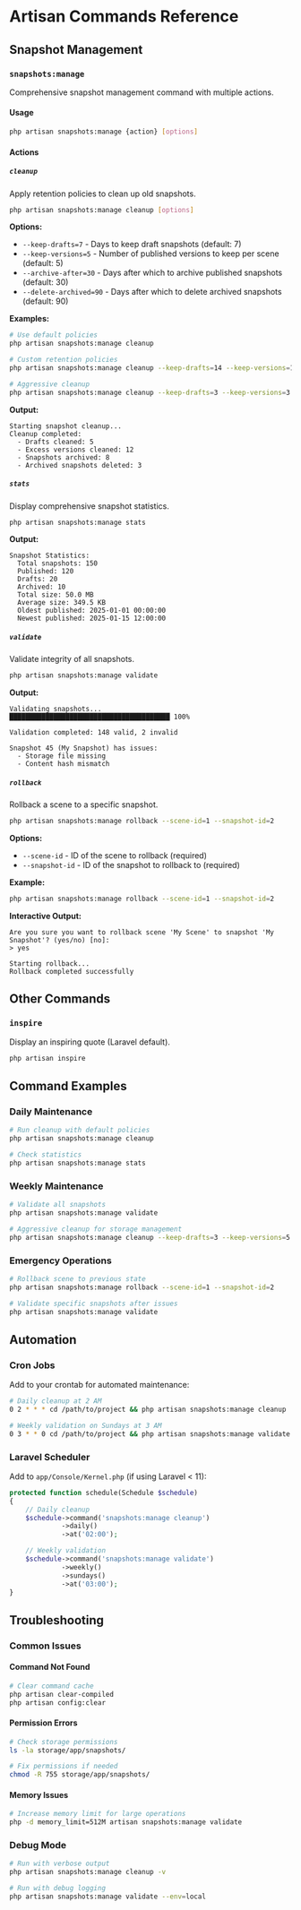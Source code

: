 # Artisan Commands Reference

## Snapshot Management

### `snapshots:manage`

Comprehensive snapshot management command with multiple actions.

#### Usage
```bash
php artisan snapshots:manage {action} [options]
```

#### Actions

##### `cleanup`
Apply retention policies to clean up old snapshots.

```bash
php artisan snapshots:manage cleanup [options]
```

**Options:**
- `--keep-drafts=7` - Days to keep draft snapshots (default: 7)
- `--keep-versions=5` - Number of published versions to keep per scene (default: 5)
- `--archive-after=30` - Days after which to archive published snapshots (default: 30)
- `--delete-archived=90` - Days after which to delete archived snapshots (default: 90)

**Examples:**
```bash
# Use default policies
php artisan snapshots:manage cleanup

# Custom retention policies
php artisan snapshots:manage cleanup --keep-drafts=14 --keep-versions=10

# Aggressive cleanup
php artisan snapshots:manage cleanup --keep-drafts=3 --keep-versions=3 --archive-after=14
```

**Output:**
```
Starting snapshot cleanup...
Cleanup completed:
  - Drafts cleaned: 5
  - Excess versions cleaned: 12
  - Snapshots archived: 8
  - Archived snapshots deleted: 3
```

##### `stats`
Display comprehensive snapshot statistics.

```bash
php artisan snapshots:manage stats
```

**Output:**
```
Snapshot Statistics:
  Total snapshots: 150
  Published: 120
  Drafts: 20
  Archived: 10
  Total size: 50.0 MB
  Average size: 349.5 KB
  Oldest published: 2025-01-01 00:00:00
  Newest published: 2025-01-15 12:00:00
```

##### `validate`
Validate integrity of all snapshots.

```bash
php artisan snapshots:manage validate
```

**Output:**
```
Validating snapshots...
████████████████████████████████████████ 100%

Validation completed: 148 valid, 2 invalid

Snapshot 45 (My Snapshot) has issues:
  - Storage file missing
  - Content hash mismatch
```

##### `rollback`
Rollback a scene to a specific snapshot.

```bash
php artisan snapshots:manage rollback --scene-id=1 --snapshot-id=2
```

**Options:**
- `--scene-id` - ID of the scene to rollback (required)
- `--snapshot-id` - ID of the snapshot to rollback to (required)

**Example:**
```bash
php artisan snapshots:manage rollback --scene-id=1 --snapshot-id=2
```

**Interactive Output:**
```
Are you sure you want to rollback scene 'My Scene' to snapshot 'My Snapshot'? (yes/no) [no]:
> yes

Starting rollback...
Rollback completed successfully
```

## Other Commands

### `inspire`
Display an inspiring quote (Laravel default).

```bash
php artisan inspire
```

## Command Examples

### Daily Maintenance
```bash
# Run cleanup with default policies
php artisan snapshots:manage cleanup

# Check statistics
php artisan snapshots:manage stats
```

### Weekly Maintenance
```bash
# Validate all snapshots
php artisan snapshots:manage validate

# Aggressive cleanup for storage management
php artisan snapshots:manage cleanup --keep-drafts=3 --keep-versions=5
```

### Emergency Operations
```bash
# Rollback scene to previous state
php artisan snapshots:manage rollback --scene-id=1 --snapshot-id=2

# Validate specific snapshots after issues
php artisan snapshots:manage validate
```

## Automation

### Cron Jobs
Add to your crontab for automated maintenance:

```bash
# Daily cleanup at 2 AM
0 2 * * * cd /path/to/project && php artisan snapshots:manage cleanup

# Weekly validation on Sundays at 3 AM
0 3 * * 0 cd /path/to/project && php artisan snapshots:manage validate
```

### Laravel Scheduler
Add to `app/Console/Kernel.php` (if using Laravel < 11):

```php
protected function schedule(Schedule $schedule)
{
    // Daily cleanup
    $schedule->command('snapshots:manage cleanup')
             ->daily()
             ->at('02:00');

    // Weekly validation
    $schedule->command('snapshots:manage validate')
             ->weekly()
             ->sundays()
             ->at('03:00');
}
```

## Troubleshooting

### Common Issues

#### Command Not Found
```bash
# Clear command cache
php artisan clear-compiled
php artisan config:clear
```

#### Permission Errors
```bash
# Check storage permissions
ls -la storage/app/snapshots/

# Fix permissions if needed
chmod -R 755 storage/app/snapshots/
```

#### Memory Issues
```bash
# Increase memory limit for large operations
php -d memory_limit=512M artisan snapshots:manage validate
```

### Debug Mode
```bash
# Run with verbose output
php artisan snapshots:manage cleanup -v

# Run with debug logging
php artisan snapshots:manage validate --env=local
```
